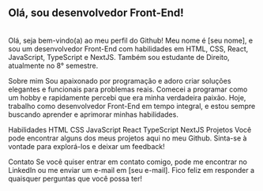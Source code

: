 <h2>Olá, sou desenvolvedor Front-End!</h2>
</br>
Olá, seja bem-vindo(a) ao meu perfil do Github! Meu nome é [seu nome], e sou um desenvolvedor Front-End com habilidades em HTML, CSS, React, JavaScript, TypeScript e NextJS. Também sou estudante de Direito, atualmente no 8° semestre.

Sobre mim
Sou apaixonado por programação e adoro criar soluções elegantes e funcionais para problemas reais. Comecei a programar como um hobby e rapidamente percebi que era minha verdadeira paixão. Hoje, trabalho como desenvolvedor Front-End em tempo integral, e estou sempre buscando aprender e aprimorar minhas habilidades.

Habilidades
HTML
CSS
JavaScript
React
TypeScript
NextJS
Projetos
Você pode encontrar alguns dos meus projetos aqui no meu Github. Sinta-se à vontade para explorá-los e deixar um feedback!

Contato
Se você quiser entrar em contato comigo, pode me encontrar no LinkedIn ou me enviar um e-mail em [seu e-mail]. Fico feliz em responder a quaisquer perguntas que você possa ter!
